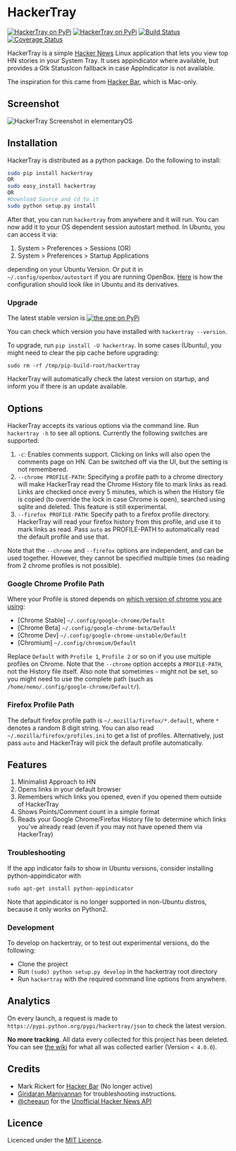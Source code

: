 # HackerTray

[![HackerTray on PyPi](https://pypip.in/v/hackertray/badge.png)](https://pypi.python.org/pypi/hackertray/)
[![HackerTray on PyPi](https://pypip.in/d/hackertray/badge.png)](https://pypi.python.org/pypi/hackertray/)
[![Build Status](https://travis-ci.org/captn3m0/hackertray.png)](https://travis-ci.org/captn3m0/hackertray) [![Coverage Status](https://coveralls.io/repos/github/captn3m0/hackertray/badge.svg?branch=master)](https://coveralls.io/github/captn3m0/hackertray?branch=master)

HackerTray is a simple [Hacker News](https://news.ycombinator.com/) Linux application
that lets you view top HN stories in your System Tray. It uses appindicator where available,
but provides a Gtk StatusIcon fallback in case AppIndicator is not available.

The inspiration for this came from [Hacker Bar](http://hackerbarapp.com), which is Mac-only.

## Screenshot

![HackerTray Screenshot in elementaryOS](http://i.imgur.com/63l3qXV.png)

## Installation

HackerTray is distributed as a python package. Do the following to install:

```sh
sudo pip install hackertray
OR
sudo easy_install hackertray
OR
#Download Source and cd to it
sudo python setup.py install
```

After that, you can run `hackertray` from anywhere and it will run. You can
now add it to your OS dependent session autostart method. In Ubuntu, you can
access it via:

1.  System > Preferences > Sessions
    (OR)
2.  System > Preferences > Startup Applications

depending on your Ubuntu Version. Or put it in `~/.config/openbox/autostart`
if you are running OpenBox. [Here](http://imgur.com/mnhIzDK) is how the
configuration should look like in Ubuntu and its derivatives.

### Upgrade

The latest stable version is [![the one on PyPi](https://pypip.in/v/hackertray/badge.png)](https://pypi.python.org/pypi/hackertray/)

You can check which version you have installed with `hackertray --version`.

To upgrade, run `pip install -U hackertray`. In some cases (Ubuntu), you might
need to clear the pip cache before upgrading:

`sudo rm -rf /tmp/pip-build-root/hackertray`

HackerTray will automatically check the latest version on startup, and inform you if there is an update available.

## Options

HackerTray accepts its various options via the command line. Run `hackertray -h` to see all options. Currently the following switches are supported:

1.  `-c`: Enables comments support. Clicking on links will also open the comments page on HN. Can be switched off via the UI, but the setting is not remembered.
2.  `--chrome PROFILE-PATH`: Specifying a profile path to a chrome directory will make HackerTray read the Chrome History file to mark links as read. Links are checked once every 5 minutes, which is when the History file is copied (to override the lock in case Chrome is open), searched using sqlite and deleted. This feature is still experimental.
3.  `--firefox PROFILE-PATH`: Specify path to a firefox profile directory. HackerTray will read your firefox history from this profile, and use it to mark links as read. Pass `auto` as PROFILE-PATH to automatically read the default profile and use that.

Note that the `--chrome` and `--firefox` options are independent, and can be used together. However, they cannot be specified multiple times (so reading from 2 chrome profiles is not possible).

### Google Chrome Profile Path

Where your Profile is stored depends on [which version of chrome you are using](https://chromium.googlesource.com/chromium/src.git/+/62.0.3202.58/docs/user_data_dir.md#linux):

- [Chrome Stable] `~/.config/google-chrome/Default`
- [Chrome Beta] `~/.config/google-chrome-beta/Default`
- [Chrome Dev] `~/.config/google-chrome-unstable/Default`
- [Chromium] `~/.config/chromium/Default`

Replace `Default` with `Profile 1`, `Profile 2` or so on if you use multiple profiles on Chrome. Note that the `--chrome` option accepts a `PROFILE-PATH`, not the History file itself. Also note that sometimes `~` might not be set, so you might need to use the complete path (such as `/home/nemo/.config/google-chrome/Default/`).

### Firefox Profile Path

The default firefox profile path is `~/.mozilla/firefox/*.default`, where `*` denotes a random 8 digit string. You can also read `~/.mozilla/firefox/profiles.ini` to get a list of profiles. Alternatively, just pass `auto` and HackerTray will pick the default profile automatically.

## Features

1.  Minimalist Approach to HN
2.  Opens links in your default browser
3.  Remembers which links you opened, even if you opened them outside of HackerTray
4.  Shows Points/Comment count in a simple format
5.  Reads your Google Chrome/Firefox History file to determine which links you've already read (even if you may not have opened them via HackerTray)

### Troubleshooting

If the app indicator fails to show in Ubuntu versions, consider installing
python-appindicator with

`sudo apt-get install python-appindicator`

Note that appindicator is no longer supported in non-Ubuntu distros, because it only works on Python2.

### Development

To develop on hackertray, or to test out experimental versions, do the following:

-   Clone the project
-   Run `(sudo) python setup.py develop` in the hackertray root directory
-   Run `hackertray` with the required command line options from anywhere.

## Analytics

On every launch, a request is made to `https://pypi.python.org/pypi/hackertray/json` to check the latest version.

**No more tracking**. All data every collected for this project has been deleted. You can see [the wiki](https://github.com/captn3m0/hackertray/wiki/Analytics) for what all was collected earlier (Version `< 4.0.0`).

## Credits

-   Mark Rickert for [Hacker Bar](http://hackerbarapp.com/) (No longer active)
-   [Giridaran Manivannan](https://github.com/ace03uec) for troubleshooting instructions.
-   [@cheeaun](https://github.com/cheeaun) for the [Unofficial Hacker News API](https://github.com/cheeaun/node-hnapi/)

## Licence

Licenced under the [MIT Licence](https://nemo.mit-license.org/).

